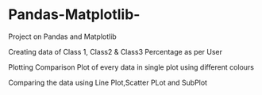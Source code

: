 # Pandas-Matplotlib-
Project on Pandas and Matplotlib

Creating data of Class 1, Class2 & Class3 Percentage as per User

Plotting Comparison Plot of every data in single plot using different colours

Comparing the data using Line Plot,Scatter PLot and SubPlot 


